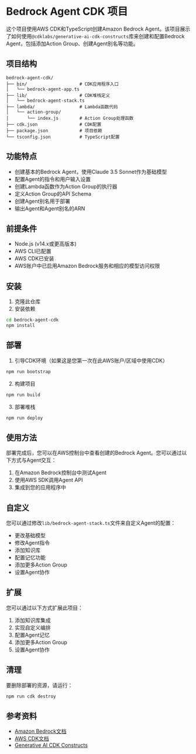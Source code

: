 # Bedrock Agent CDK 项目

这个项目使用AWS CDK和TypeScript创建Amazon Bedrock Agent。该项目展示了如何使用`@cdklabs/generative-ai-cdk-constructs`库来创建和配置Bedrock Agent，包括添加Action Group、创建Agent别名等功能。

## 项目结构

```
bedrock-agent-cdk/
├── bin/                    # CDK应用程序入口
│   └── bedrock-agent-app.ts
├── lib/                    # CDK堆栈定义
│   └── bedrock-agent-stack.ts
├── lambda/                 # Lambda函数代码
│   └── action-group/
│       └── index.js        # Action Group处理函数
├── cdk.json                # CDK配置
├── package.json            # 项目依赖
└── tsconfig.json           # TypeScript配置
```

## 功能特点

- 创建基本的Bedrock Agent，使用Claude 3.5 Sonnet作为基础模型
- 配置Agent的指令和用户输入设置
- 创建Lambda函数作为Action Group的执行器
- 定义Action Group的API Schema
- 创建Agent别名用于部署
- 输出Agent和Agent别名的ARN

## 前提条件

- Node.js (v14.x或更高版本)
- AWS CLI已配置
- AWS CDK已安装
- AWS账户中已启用Amazon Bedrock服务和相应的模型访问权限

## 安装

1. 克隆此仓库
2. 安装依赖

```bash
cd bedrock-agent-cdk
npm install
```

## 部署

1. 引导CDK环境（如果这是您第一次在此AWS账户/区域中使用CDK）

```bash
npm run bootstrap
```

2. 构建项目

```bash
npm run build
```

3. 部署堆栈

```bash
npm run deploy
```

## 使用方法

部署完成后，您可以在AWS控制台中查看创建的Bedrock Agent。您可以通过以下方式与Agent交互：

1. 在Amazon Bedrock控制台中测试Agent
2. 使用AWS SDK调用Agent API
3. 集成到您的应用程序中

## 自定义

您可以通过修改`lib/bedrock-agent-stack.ts`文件来自定义Agent的配置：

- 更改基础模型
- 修改Agent指令
- 添加知识库
- 配置记忆功能
- 添加更多Action Group
- 设置Agent协作

## 扩展

您可以通过以下方式扩展此项目：

1. 添加知识库集成
2. 实现自定义编排
3. 配置Agent记忆
4. 添加更多Action Group
5. 设置Agent协作

## 清理

要删除部署的资源，请运行：

```bash
npm run cdk destroy
```

## 参考资料

- [Amazon Bedrock文档](https://docs.aws.amazon.com/bedrock/)
- [AWS CDK文档](https://docs.aws.amazon.com/cdk/)
- [Generative AI CDK Constructs](https://github.com/awslabs/generative-ai-cdk-constructs)
